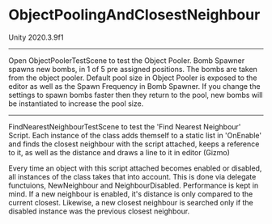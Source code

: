 # ObjectPoolingAndClosestNeighbour

Unity 2020.3.9f1

______________________________________________________________________________________________________________________________________________________________________

Open ObjectPoolerTestScene to test the Object Pooler.
Bomb Spawner spawns new bombs, in 1 of 5 pre assigned positions. The bombs are taken from the object pooler.
Default pool size in Object Pooler is exposed to the editor as well as the Spawn Frequency in Bomb Spawner.
If you change the settings to spawn bombs faster then they return to the pool, new bombs will be instantiated to increase the pool size.

______________________________________________________________________________________________________________________________________________________________________

FindNearestNeighbourTestScene to test the 'Find Nearest Neighbour' Script.
Each instance of the class adds themself to a static list in 'OnEnable' and finds the closest neighbour with the script attached, keeps a reference to it, as well as the distance and draws a line to it in editor (Gizmo)

Every time an object with this script attached becomes enabled or disabled, all instances of the class takes that into account.
This is done via delegate functuions, NewNeighbour and NeighbourDisabled.
Performance is kept in mind. If a new neighbour is enabled, it's distance is only compared to the current closest.
Likewise, a new closest neighbour is searched only if the disabled instance was the previous closest neighbour.
